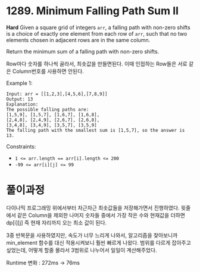 # 1289. Minimum Falling Path Sum II

**Hard**
Given a square grid of integers `arr`, a falling path with non-zero shifts is a choice of exactly one element from each row of `arr`, such that no two elements chosen in adjacent rows are in the same column.

Return the minimum sum of a falling path with non-zero shifts.

Row마다 숫자를 하나씩 골라서, 최솟값을 만들면된다. 이때 인접하는 Row들은 서로 같은 Column번호를 사용하면 안된다.

Example 1:

```
Input: arr = [[1,2,3],[4,5,6],[7,8,9]]
Output: 13
Explanation:
The possible falling paths are:
[1,5,9], [1,5,7], [1,6,7], [1,6,8],
[2,4,8], [2,4,9], [2,6,7], [2,6,8],
[3,4,8], [3,4,9], [3,5,7], [3,5,9]
The falling path with the smallest sum is [1,5,7], so the answer is 13.
```

Constraints:

- `1 <= arr.length == arr[i].length <= 200`
- `-99 <= arr[i][j] <= 99`

# 풀이과정

다이나믹 프로그래밍
위에서부터 차근차근 최솟값들을 저장해가면서 진행하였다.
윗줄에서 같은 Column을 제외한 나머지 숫자들 중에서 가장 작은 수와 현재값을 더하면 dp[i][j] 즉 현재 자리까지 오는 최소 값이 된다.

3중 반복문을 사용하였지만, 속도가 너무 느리게 나와서, 알고리즘을 찾아보니까 min_element 함수를 대신 적용시켜보니 훨씬 빠르게 나왔다.
범위를 다르게 잡아주고 싶었는데, 어떻게 할줄 몰라서 3범위로 나누어서 일일이 계산해주었다.

Runtime 변화 : 272ms -> 76ms
